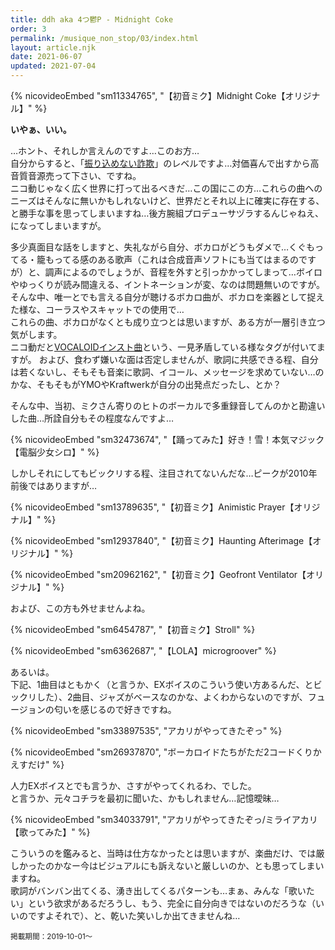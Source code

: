 ```yaml
---
title: ddh aka 4つ鬱P - Midnight Coke
order: 3
permalink: /musique_non_stop/03/index.html
layout: article.njk
date: 2021-06-07
updated: 2021-07-04
---
```


{% nicovideoEmbed "sm11334765", "【初音ミク】Midnight Coke【オリジナル】" %}

**いやぁ、いい。**

…ホント、それしか言えんのですよ…このお方…  
自分からすると、「[振り込めない詐欺](https://dic.nicovideo.jp/a/%E6%8C%AF%E3%82%8A%E8%BE%BC%E3%82%81%E3%81%AA%E3%81%84%E8%A9%90%E6%AC%BA)」のレベルですよ…対価喜んで出すから高音質音源売って下さい、ですね。  
ニコ動じゃなく広く世界に打って出るべきだ…この国にこの方…これらの曲へのニーズはそんなに無いかもしれないけど、世界だとそれ以上に確実に存在する、と勝手な事を思ってしまいますね…後方腕組プロデューサヅラするんじゃねえ、になってしまいますが。  

多少真面目な話をしますと、失礼ながら自分、ボカロがどうもダメで…くぐもってる・籠もってる感のある歌声（これは合成音声ソフトにも当てはまるのですが）と、調声によるのでしょうが、音程を外すと引っかかってしまって…ボイロやゆっくりが読み間違える、イントネーションが変、なのは問題無いのですが。  
そんな中、唯一とでも言える自分が聴けるボカロ曲が、ボカロを楽器として捉えた様な、コーラスやスキャットでの使用で…  
これらの曲、ボカロがなくとも成り立つとは思いますが、ある方が一層引き立つ気がします。  
ニコ動だと[VOCALOIDインスト曲](https://dic.nicovideo.jp/a/vocaloid%E3%82%A4%E3%83%B3%E3%82%B9%E3%83%88%E6%9B%B2)という、一見矛盾している様なタグが付いてますが。
および、食わず嫌いな面は否定しませんが、歌詞に共感できる程、自分は若くないし、そもそも音楽に歌詞、イコール、メッセージを求めていない…のかな、そもそもがYMOやKraftwerkが自分の出発点だったし、とか？  

そんな中、当初、ミクさん寄りのヒトのボーカルで多重録音してんのかと勘違いした曲…所詮自分もその程度なんですよ…

{% nicovideoEmbed "sm32473674", "【踊ってみた】好き！雪！本気マジック【電脳少女シロ】" %}

しかしそれにしてもビックリする程、注目されてないんだな…ピークが2010年前後ではありますが…

{% nicovideoEmbed "sm13789635", "【初音ミク】Animistic Prayer【オリジナル】" %}

{% nicovideoEmbed "sm12937840", "【初音ミク】Haunting Afterimage【オリジナル】" %}

{% nicovideoEmbed "sm20962162", "【初音ミク】Geofront Ventilator【オリジナル】" %}

および、この方も外せませんよね。

{% nicovideoEmbed "sm6454787", "【初音ミク】Stroll" %}

{% nicovideoEmbed "sm6362687", "【LOLA】microgroover" %}

あるいは。  
下記、1曲目はともかく（と言うか、EXボイスのこういう使い方あるんだ、とビックリした）、2曲目、ジャズがベースなのかな、よくわからないのですが、フュージョンの匂いを感じるので好きですね。

{% nicovideoEmbed "sm33897535", "アカリがやってきたぞっ" %}

{% nicovideoEmbed "sm26937870", "ボーカロイドたちがただ2コードくりかえすだけ" %}

人力EXボイスとでも言うか、さすがやってくれるわ、でした。  
と言うか、元々コチラを最初に聞いた、かもしれません…記憶曖昧…

{% nicovideoEmbed "sm34033791", "アカリがやってきたぞっ/ミライアカリ【歌ってみた】" %}

こういうのを鑑みると、当時は仕方なかったとは思いますが、楽曲だけ、では厳しかったのかなー今はビジュアルにも訴えないと厳しいのか、とも思ってしまいますね。  
歌詞がバンバン出てくる、湧き出してくるパターンも…まぁ、みんな「歌いたい」という欲求があるだろうし、もう、完全に自分向きではないのだろうな（いいのですよそれで）、と、乾いた笑いしか出てきませんね…

<small>掲載期間：2019-10-01〜</small>
